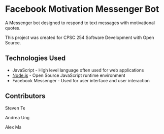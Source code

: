 # Facebook Motivation Messenger Bot

A Messenger bot designed to respond to text messages with motivational quotes.

This project was created for CPSC 254 Software Development with Open Source.

## Technologies Used

* JavaScript - High level language often used for web applications
* [Node.js](https://nodejs.org/en/) - Open Source JavaScript runtime environment
* Facebook Messenger - Used for user interface and user interaction

## Contributors

Steven Te

Andrea Ung

Alex Ma

